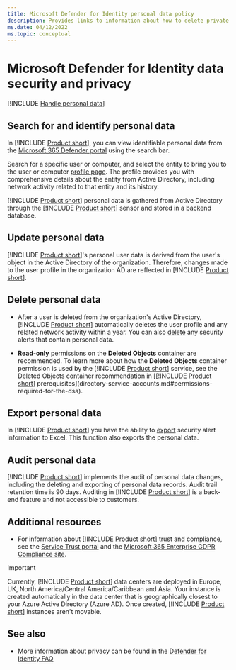 ```yaml
---
title: Microsoft Defender for Identity personal data policy
description: Provides links to information about how to delete private information and personal data from Microsoft Defender for Identity.
ms.date: 04/12/2022
ms.topic: conceptual
---
```


# Microsoft Defender for Identity data security and privacy

[!INCLUDE [Handle personal data](../includes/gdpr-intro-sentence.md)]

## Search for and identify personal data

In [!INCLUDE [Product short](includes/product-short.md)], you can view identifiable personal data from the [Microsoft 365 Defender portal](https://security.microsoft.com) using the search bar.

Search for a specific user or computer, and select the entity to bring you to the user or computer [profile page](/defender-for-identity/investigate-assets). The profile provides you with comprehensive details about the entity from Active Directory, including network activity related to that entity and its history.

[!INCLUDE [Product short](includes/product-short.md)] personal data is gathered from Active Directory through the [!INCLUDE [Product short](includes/product-short.md)] sensor and stored in a backend database.

## Update personal data

[!INCLUDE [Product short](includes/product-short.md)]'s personal user data is derived from the user's object in the Active Directory of the organization. Therefore, changes made to the user profile in the organization AD are reflected in [!INCLUDE [Product short](includes/product-short.md)].

## Delete personal data

- After a user is deleted from the organization's Active Directory, [!INCLUDE [Product short](includes/product-short.md)] automatically deletes the user profile and any related network activity within a year. You can also [delete](/defender-for-identity/manage-security-alerts#review-suspicious-activities-on-the-attack-time-line) any security alerts that contain personal data.

- **Read-only** permissions on the **Deleted Objects** container are recommended. To learn more about how the **Deleted Objects** container permission is used by the [!INCLUDE [Product short](includes/product-short.md)] service, see the Deleted Objects container recommendation in [[!INCLUDE [Product short](includes/product-short.md)] prerequisites](directory-service-accounts.md#permissions-required-for-the-dsa).

## Export personal data

In [!INCLUDE [Product short](includes/product-short.md)] you have the ability to [export](/defender-for-identity/manage-security-alerts#review-suspicious-activities-on-the-attack-time-line) security alert information to Excel. This function also exports the personal data.

## Audit personal data

[!INCLUDE [Product short](includes/product-short.md)] implements the audit of personal data changes, including the deleting and exporting of personal data records. Audit trail retention time is 90 days. Auditing in [!INCLUDE [Product short](includes/product-short.md)] is a back-end feature and not accessible to customers.

## Additional resources

- For information about [!INCLUDE [Product short](includes/product-short.md)] trust and compliance, see the [Service Trust portal](https://servicetrust.microsoft.com/ViewPage/GDPRGetStarted) and the [Microsoft 365 Enterprise GDPR Compliance site](/microsoft-365/compliance/gdpr?view=o365-worldwide&preserve-view=true).

> [!IMPORTANT]
> Currently, [!INCLUDE [Product short](includes/product-short.md)] data centers are deployed in Europe, UK, North America/Central America/Caribbean and Asia. Your instance is created automatically in the data center that is geographically closest to your Azure Active Directory (Azure AD). Once created, [!INCLUDE [Product short](includes/product-short.md)] instances aren't movable.

## See also

- More information about privacy can be found in the [Defender for Identity FAQ](/defender-for-identity/technical-faq#licensing-and-privacy)
